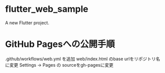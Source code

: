 # flutter_web_sample

A new Flutter project.

# GitHub Pagesへの公開手順
.github/workflows/web.yml を追加
web/index.html のbase urlをリポジトリ名に変更
Settings -> Pages の sourceをgh-pagesに変更
